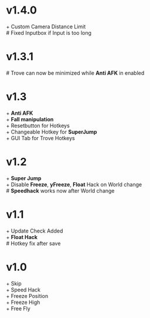 # v1.4.0 <br>
\+ Custom Camera Distance Limit <br>
\# Fixed Inputbox if Input is too long <br>

# v1.3.1 <br>
\# Trove can now be minimized while **Anti AFK** in enabled<br>

# v1.3 <br>
\+ **Anti AFK** <br>
\+ **Fall manipulation** <br>
\+ Resetbutton for Hotkeys <br>
\+ Changeable Hotkey for **SuperJump** <br>
\+ GUI Tab for Trove Hotkeys <br>

# v1.2 <br>
\+ **Super Jump** <br>
\+ Disable **Freeze**, **yFreeze**, **Float** Hack on World change <br>
\# **Speedhack** works now after World change <br>

# v1.1 <br>
\+ Update Check Added <br>
\+ **Float Hack** <br>
\# Hotkey fix after save <br>

# v1.0 <br>
\+ Skip <br>
\+ Speed Hack <br>
\+ Freeze Position <br>
\+ Freeze High <br>
\+ Free Fly <br>
